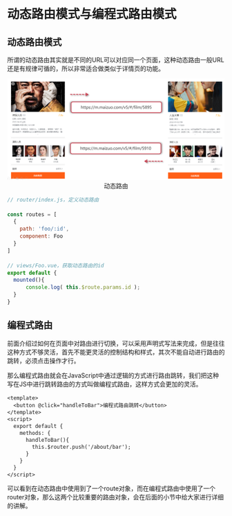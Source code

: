 # 动态路由模式与编程式路由模式

## 动态路由模式

所谓的动态路由其实就是不同的URL可以对应同一个页面，这种动态路由一般URL还是有规律可循的，所以非常适合做类似于详情页的功能。

<div align=center>
    <img src="./img/06-02-动态路由.png" />
    <div>动态路由</div>
</div>

```js
// router/index.js，定义动态路由

const routes = [
  {
  	path: 'foo/:id',
    component: Foo
  }
]

// views/Foo.vue，获取动态路由的id
export default {
  mounted(){
      console.log( this.$route.params.id );
  }
}
```

## 编程式路由

前面介绍过如何在页面中对路由进行切换，可以采用声明式写法<router-link>来完成，但是往往这种方式不够灵活，首先不能更灵活的控制结构和样式，其次不能自动进行路由的跳转，必须点击操作才行。

那么编程式路由就会在JavaScript中通过逻辑的方式进行路由跳转，我们把这种写在JS中进行跳转路由的方式叫做编程式路由，这样方式会更加的灵活。

```vue
<template>
  <button @click="handleToBar">编程式路由跳转</button>
</template>
<script>
  export default {
    methods: {
      handleToBar(){
        this.$router.push('/about/bar');
      }
    }
  }
</script>
```

可以看到在动态路由中使用到了一个route对象，而在编程式路由中使用了一个router对象，那么这两个比较重要的路由对象，会在后面的小节中给大家进行详细的讲解。

